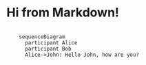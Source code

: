 # Hi from Markdown!

```{mermaid}

    sequenceDiagram
      participant Alice
      participant Bob
      Alice->John: Hello John, how are you?
```